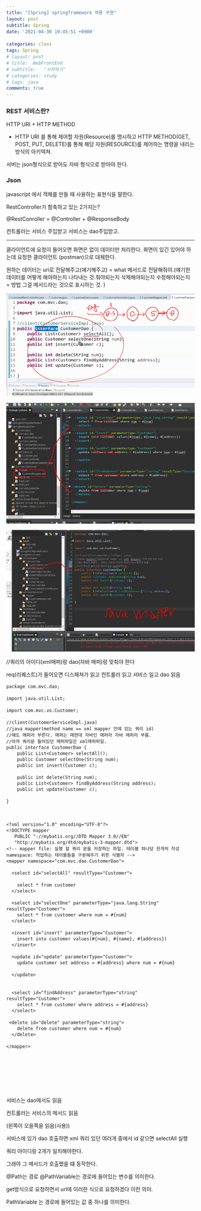 ```yaml
---
title: "[Spring] springframework 적용 구현"
layout: post
subtitle: Spring
date: '2021-04-30 19:45:51 +0900'

categories: class
tags: Spring
# layout: post
# title:  WebFrontEnd
# subtitle:   "시작하기"
# categories: study
# tags: java
comments: true
---
```



### REST 서비스란?
HTTP URI + HTTP METHOD
- HTTP URI 를 통해 제어할 자원(Resource)를 명시하고
HTTP METHOD(GET, POST, PUT, DELETE)를 통해
해당 자원(RESOURCE)를 제어하는 명령을 내리는 방식의 아키텍쳐.


서버는 json형식으로 받아도 자바 형식으로 받아야 한다.


### Json
javascript 에서 객체를 만들 때 사용하는 표현식을 말한다.



RestController가 함축하고 있는 2가지는?

@RestConroller = @Controller + @ResponseBody

 컨트롤러는 서비스 주입받고 서비스는 dao주입받고.

-----

클라이언트에 요청이 들어오면 화면은 없이 데이터만 처리한다.
화면이 있긴 있어야 하는데 요청한 클라이언트 (postman)으로 대체한다.


원하는 데이터는 uri로 전달해주고(얘기해주고)  = what
메서드로 전달해줘야.(얘기한 데이터를 어떻게 해야하는지 나타내는 것.줘야되는지 삭제해야되는지 수정해야되는지 = 방법 그걸 메서드라는 것으로 표시하는 것.
)


![20210503_191534](/assets/20210503_191534.png)


![20210503_191706](/assets/20210503_191706.png)

![20210503_191813](/assets/20210503_191813.png)

 //쿼리의 아이디(xml매퍼)랑 dao(자바 매퍼)랑 맞춰야 한다

 req(리퀘스트)가 들어오면 디스패쳐가 읽고 컨트롤러 읽고 서비스 일고 dao 읽음

```
package com.mvc.dao;

import java.util.List;

import com.mvc.vo.Customer;

//client(CustomerServiceImpl.java)
//java mapper(method name == xml mapper 안에 있는 쿼리 id)
//얘도 매퍼라 부른다. 매퍼는 매펀데 자바인 매퍼라 자바 매퍼라 부름.
//아까 쿼리문 들어있던 매퍼파일은 xml매퍼파일.
public interface CustomerDao {
	public List<Customer> selectAll();
	public Customer selectOne(String num);
	public int insert(Customer c);

	public int delete(String num);
	public List<Customer> findByAddress(String address);
	public int update(Customer c);

}



```


```
<?xml version="1.0" encoding="UTF-8"?>
<!DOCTYPE mapper
   PUBLIC "-//mybatis.org//DTD Mapper 3.0//EN"
   "http://mybatis.org/dtd/mybatis-3-mapper.dtd">
<!-- mapper file: 실행 할 쿼리 문을 저장하는 파일. 테이블 하나당 한개씩 작성
namespace: 작업하는 테이블들을 구분해주기 위한 식별자 -->
<mapper namespace="com.mvc.dao.CustomerDao">

  <select id="selectAll" resultType="Customer">

    select * from customer
  </select>

  <select id="selectOne" parameterType="java.lang.String" resultType="Customer">
    select * from customer where num = #{num}
  </select>

  <insert id="insert" parameterType="Customer">
  	insert into customer values(#{num}, #{name}, #{address})  
  </insert>

  <update id="update" parameterType="Customer">
  	update customer set address = #{address} where num = #{num}

  </update>


  <select id="findAddress" parameterType="string" resultType="Customer">
  	select * from customer where address = #{address}
  </select>

 <delete id="delete" parameterType="string">
  	delete from customer where num = #{num}
  </delete>

</mapper>








```

 서비스는 dao메서도 읽음

 컨트롤러는 서비스의 메서드 읽음

 (왼쪽이 오을쪽을 읽음(사용))


서비스에 있가 dao 호출하면 xml 쿼리 있던 여러개 중에서 id 같으면 selectAll 실행


쿼리 아이디랑 2개가 일치해야한다.

그래야 그 메서드가 호출했을 떄 동작한다.


@Path는 경로
@PathVariable는 경로에 들어있는 변수를 의미한다.

get방식으로 요청하면서 url에 이러한 식으로 요청하겠다 이런 의미.

PathVariable 는 경로에 들어있는 값 중 하나를 의미한다.
